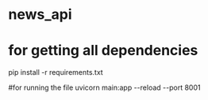 # news_api
 # for getting all dependencies 
pip install -r requirements.txt


#for running the file
uvicorn main:app --reload --port 8001
